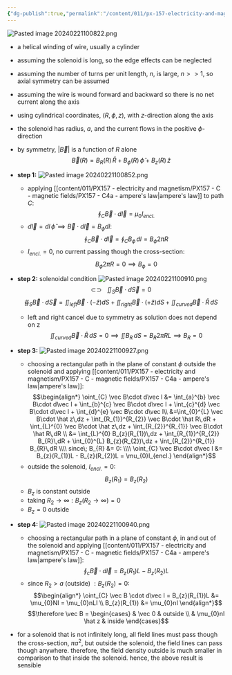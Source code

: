 ```yaml
---
{"dg-publish":true,"permalink":"/content/011/px-157-electricity-and-magnetism/px-157-c-magnetic-fields/px-157-c8-solenoid/","noteIcon":"1","created":"2025-08-27T13:14:04.777+01:00","updated":"2024-11-26T20:10:02.000+00:00"}
---
```


![Pasted image 20240221100822.png](/img/user/pics/Pasted%20image%2020240221100822.png)
- a helical winding of wire, usually a cylinder

- assuming the solenoid is long, so the edge effects can be neglected
- assuming the number of turns per unit length, $n$, is large, ${} n>>1$, so axial symmetry can be assumed
- assuming the wire is wound forward and backward so there is no net current along the axis

- using cylindrical coordinates, $(R,\phi,z)$, with $z$-direction along the axis
- the solenoid has radius, $a$, and the current flows in the positive $\phi$-direction

- by symmetry, $|\vec B|$ is a function of $R$ alone
$$
\vec B (R) = B_{R}(R)\,\hat R+ B_{\phi}(R)\,\hat\phi + B_{z}(R)\,\hat z
$$

- **step 1:**
	![Pasted image 20240221100852.png](/img/user/pics/Pasted%20image%2020240221100852.png)
	- applying [[content/011/PX157 - electricity and magnetism/PX157 - C - magnetic fields/PX157 - C4a - ampere's law\|ampere's law]] to path $C:$
$$
\oint_{C}\vec B \cdot d\vec l = \mu_{0}I_{encl.}
$$
	- $d\vec l = dl\,\hat \phi \implies \vec B \cdot d\vec l = B_{\phi}dl:$
$$
\oint_{C}\vec B\cdot d\vec l = \oint_{C}B_{\phi}\,dl = B_{\phi}2\pi R
$$
	- $I_{encl.}=0$, no current passing though the cross-section:
$$
B_{\phi} 2\pi R = 0\implies B_{\phi}=0
$$
- **step 2:** solenoidal condition
	![Pasted image 20240221100910.png](/img/user/pics/Pasted%20image%2020240221100910.png)
	$$\newcommand{\oiint}{\subset\!\supset \!\!\!\!\!\!\!\!\!\!\iint}
	  \oiint_{S}\vec B\cdot d\vec S =0$$
	$$\oiint_{S}\vec B\cdot d\vec S = \iint_{left}\vec B \cdot (-\hat z)dS + \iint_{right} \vec B\cdot (+\hat z)dS + \iint_{curved}\vec B \cdot \hat R\,dS$$
	- left and right cancel due to symmetry as solution does not depend on z
	$$\iint_{curved}\vec B \cdot \hat R\,dS=0 \implies \iint B_{R}\,dS = B_{R} 2\pi RL \implies B_{R}=0$$

- **step 3:**
	![Pasted image 20240221100927.png](/img/user/pics/Pasted%20image%2020240221100927.png)
	- choosing a rectangular path in the plane of constant $\phi$ outside the solenoid and applying [[content/011/PX157 - electricity and magnetism/PX157 - C - magnetic fields/PX157 - C4a - ampere's law\|ampere's law]]:
$$\begin{align*}
		\oint_{C} \vec B\cdot d\vec l &= \int_{a}^{b} \vec B\cdot d\vec l + \int_{b}^{c} \vec B\cdot d\vec l + \int_{c}^{d} \vec B\cdot d\vec l + \int_{d}^{e} \vec B\cdot d\vec l\\
		&=\int_{0}^{L} \vec B\cdot \hat z\,dz + \int_{R_{1}}^{R_{2}} \vec B\cdot \hat R\,dR + \int_{L}^{0} \vec B\cdot \hat z\,dz + \int_{R_{2}}^{R_{1}} \vec B\cdot \hat R\,dR \\
		&= \int_{L}^{0} B_{z}(R_{1})\,dz + \int_{R_{1}}^{R_{2}} B_{R}\,dR + \int_{0}^{L} B_{z}(R_{2})\,dz + \int_{R_{2}}^{R_{1}} B_{R}\,dR \\\\
		since\; B_{R} &= 0: \\\\
		\oint_{C} \vec B\cdot d\vec l &= B_{z}(R_{1})L - B_{z}(R_{2})L = \mu_{0}I_{encl.}
	\end{align*}$$
	- outside the solenoid, $I_{encl.}=0:$
$$
B_{z}(R_{1}) = B_{z}(R_{2})
$$
	- $B_{z}$ is constant outside
	- taking $R_{2}\to \infty: B_{z}(R_{2}\to \infty) =0$ 
	- $B_{z}=0$ outside

- **step 4:**
	![Pasted image 20240221100940.png](/img/user/pics/Pasted%20image%2020240221100940.png)
	- choosing a rectangular path in a plane of constant $\phi$, in and out of the solenoid and applying [[content/011/PX157 - electricity and magnetism/PX157 - C - magnetic fields/PX157 - C4a - ampere's law\|ampere's law]]:
$$
\oint_{c}\vec B\cdot d\vec l = B_{z}(R_{1})L - B_{z}(R_{2})L
$$
	- since $R_{2}>a$ (outside) $: B_{z}(R_{2})=0:$
$$\begin{align*}
			\oint_{C} \vec B \cdot d\vec l = B_{z}(R_{1})L &= \mu_{0}NI = \mu_{0}nLI \\
			B_{z}(R_{1}) &= \mu_{0}nI
		\end{align*}$$
$$\therefore \vec B = \begin{cases}
     & \vec 0 & outside \\
     & \mu_{0}nI \hat z & inside
\end{cases}$$

- for a solenoid that is not infinitely long, all field lines must pass though the cross-section, $\pi a^{2}$, but outside the solenoid, the field lines can pass though anywhere. therefore, the field density outside is much smaller in comparison to that inside the solenoid. hence, the above result is sensible

